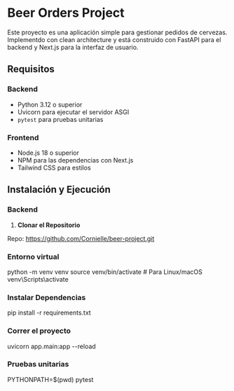 # Beer Orders Project

Este proyecto es una aplicación simple para gestionar pedidos de cervezas. Implementdo con clean architecture y está construido con FastAPI para el backend y Next.js para la interfaz de usuario.

## Requisitos

### Backend

- Python 3.12 o superior
- Uvicorn para ejecutar el servidor ASGI
- `pytest` para pruebas unitarias

### Frontend

- Node.js 18 o superior
- NPM para las dependencias con Next.js
- Tailwind CSS para estilos

## Instalación y Ejecución

### Backend

1. **Clonar el Repositorio**

Repo: https://github.com/Cornielle/beer-project.git

### Entorno virtual

python -m venv venv
source venv/bin/activate  # Para Linux/macOS
venv\Scripts\activate 

### Instalar Dependencias

pip install -r requirements.txt

### Correr el proyecto

uvicorn app.main:app --reload

### Pruebas unitarias

PYTHONPATH=$(pwd) pytest

